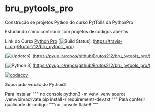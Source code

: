 # bru_pytools_pro
Construção de projetos Python do curso PytTolls da PythonPro

Estudando como contribuir com projetos  de códigos abertos

Link do Curso [Python Pro](https://www.python.pro.br/)
[![Build Status](https://travis-ci.org/Brutos212/bru_pytools_pro.svg?branch=main)],
(https://travis-ci.org/Brutos212/bru_pytools_pro)

[![Updates](https://pyup.io/repos/github/Brutos212/bru_pytools_pro/shield.svg)],
(https://pyup.io/repos/github/Brutos212/bru_pytools_pro/)

[![Python 3](https://pyup.io/repos/github/Brutos212/bru_pytools_pro/python-3-shield.svg)]
(https://pyup.io/repos/github/Brutos212/bru_pytools_pro/)

[![codecov](https://codecov.io/gh/Brutos212/bru_pytools_pro/branch/main/graph/badge.svg?token=GG6521DNR0)](undefined)



Suportado versão do Python3

Para instalar:
""" no console
python3 -m venv .venv
source .venv/bin/activate
pip install -r requirements-dev.txt
"""
Para conferir qualidade de codigo:
"""no console
flake8
"""
